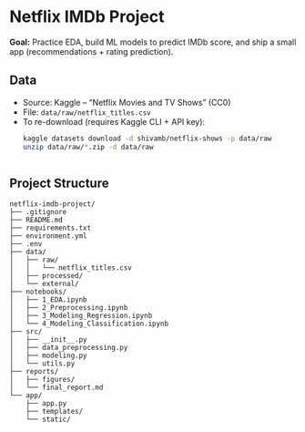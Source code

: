 # Netflix IMDb Project

**Goal:** Practice EDA, build ML models to predict IMDb score, and ship a small app (recommendations + rating prediction).

## Data
- Source: Kaggle – “Netflix Movies and TV Shows” (CC0)
- File: `data/raw/netflix_titles.csv`
- To re-download (requires Kaggle CLI + API key):
  ```bash
  kaggle datasets download -d shivamb/netflix-shows -p data/raw
  unzip data/raw/*.zip -d data/raw



## Project Structure

```text
netflix-imdb-project/
├── .gitignore
├── README.md
├── requirements.txt
├── environment.yml
├── .env
├── data/
│   ├── raw/
│   │   └── netflix_titles.csv
│   ├── processed/
│   └── external/
├── notebooks/
│   ├── 1_EDA.ipynb
│   ├── 2_Preprocessing.ipynb
│   ├── 3_Modeling_Regression.ipynb
│   └── 4_Modeling_Classification.ipynb
├── src/
│   ├── __init__.py
│   ├── data_preprocessing.py
│   ├── modeling.py
│   └── utils.py
├── reports/
│   ├── figures/
│   └── final_report.md
└── app/
    ├── app.py
    ├── templates/
    └── static/
```